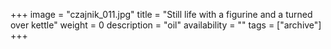 +++
image = "czajnik_011.jpg"
title = "Still life with a figurine and a turned over kettle"
weight = 0
description = "oil"
availability = ""
tags = ["archive"]
+++
